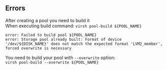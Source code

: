 Errors
------

After creating a pool you need to build it   
When executing build command: `virsh pool-build ${POOL_NAME}`
```
error: Failed to build pool ${POOL_NAME}
error: Storage pool already built: Format of device '/dev/${DISK_NAME}' does not match the expected format 'LVM2_member', forced overwrite is necessary
```

You need to build your pool with `--overwrite` option:   
`virsh pool-build --overwrite ${POOL_NAME}`
